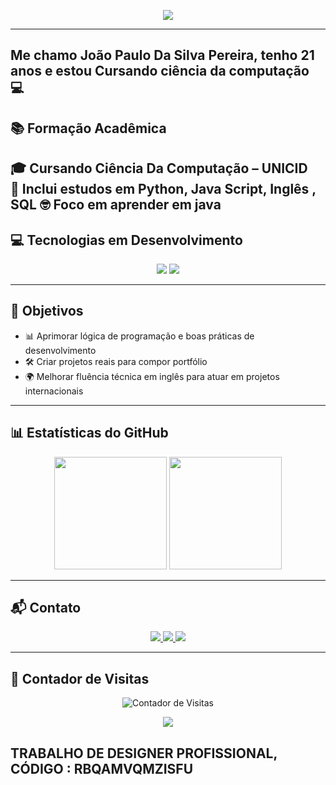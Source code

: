 <!-- Banner -->
<!-- Banner -->
<p align="center">
  <img src="https://capsule-render.vercel.app/api?type=waving&color=0:2ecc71,100:27ae60&height=200&section=header&text=João%20Paulo%20Silva%20Pereira&fontSize=30&fontColor=fff&animation=fadeIn&fontAlignY=35" />
</p>

---
## Me chamo João Paulo Da Silva Pereira, tenho 21 anos e estou Cursando ciência da computação 💻

## 📚 Formação Acadêmica
🎓 **Cursando Ciência Da Computação** – UNICID  
📘 Inclui estudos em **Python**, **Java Script**, **Inglês** , **SQL** 
🤓 Foco em aprender em java 
---

## 💻 Tecnologias em Desenvolvimento

<p align="center">
  <img src="https://img.shields.io/badge/Python-3776AB?style=for-the-badge&logo=python&logoColor=white" />
  <img src="https://img.shields.io/badge/English-0A66C2?style=for-the-badge&logo=google-translate&logoColor=white" />
</p>

---

## 🚀 Objetivos
- 📊 Aprimorar lógica de programação e boas práticas de desenvolvimento  
- 🛠 Criar projetos reais para compor portfólio  
- 🌍 Melhorar fluência técnica em inglês para atuar em projetos internacionais  

---

## 📊 Estatísticas do GitHub

<p align="center">
  <img height="180em" src="https://github-readme-stats.vercel.app/api?username=joaopaulo1211&show_icons=true&theme=tokyonight&include_all_commits=true&count_private=true"/>
  <img height="180em" src="https://github-readme-stats.vercel.app/api/top-langs/?username=joaopaulo1211&layout=compact&langs_count=7&theme=tokyonight"/>
</p>

---

## 📬 Contato

<p align="center">
  <a href="https://www.linkedin.com/in/joaopaulo1211">
    <img src="https://img.shields.io/badge/LinkedIn-0A66C2?style=for-the-badge&logo=linkedin&logoColor=white" />
  </a>
  <a href="https://github.com/joaopaulo1211">
    <img src="https://img.shields.io/badge/GitHub-000?style=for-the-badge&logo=github&logoColor=white" />
  </a>
  <a href="mailto:joaopaulo1211silva@gmail.com">
    <img src="https://img.shields.io/badge/Email-D14836?style=for-the-badge&logo=gmail&logoColor=white" />
  </a>
</p>

---

## 👀 Contador de Visitas

<p align="center">
  <img src="https://komarev.com/ghpvc/?username=joaopaulo1211&color=blue&style=flat-square" alt="Contador de Visitas" />
</p>

<!-- Rodapé -->
<p align="center">
  <img src="https://capsule-render.vercel.app/api?type=waving&color=0:3498db,100:1abc9c&height=120&section=footer"/>
</p>

## TRABALHO DE DESIGNER PROFISSIONAL, CÓDIGO : RBQAMVQMZISFU

